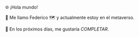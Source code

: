 🌐 ¡Hola mundo!

👋 Me llamo Federico
🗺️ y actualmente estoy en el metaverso.

📆 En los próximos días, me gustaría _COMPLETAR_.
